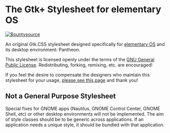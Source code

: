 # The Gtk+ Stylesheet for elementary OS

[![Bountysource](https://www.bountysource.com/badge/tracker?tracker_id=45189256)](https://www.bountysource.com/trackers/45189256-elementary-stylesheet)

An original Gtk.CSS stylesheet designed specifically for [elementary OS](https://elementary.io) and its desktop environment: Pantheon.

This stylesheet is licensed openly under the terms of the [GNU General Public License](https://github.com/elementary/stylesheet/blob/master/COPYING). Redistributing, forking, remixing, etc. are encouraged!

If you feel the desire to compensate the designers who maintain this stylesheet for your usage, [please see this page](https://elementary.io/get-involved#funding) and thank you!

## Not a General Purpose Stylesheet

Special fixes for GNOME apps (Nautilus, GNOME Control Center, GNOME Shell, etc) or other desktop environments will not be implemented. The aim of style classes should be to be generic across applications. If an application needs a unique style,  it should be bundled with that application.
